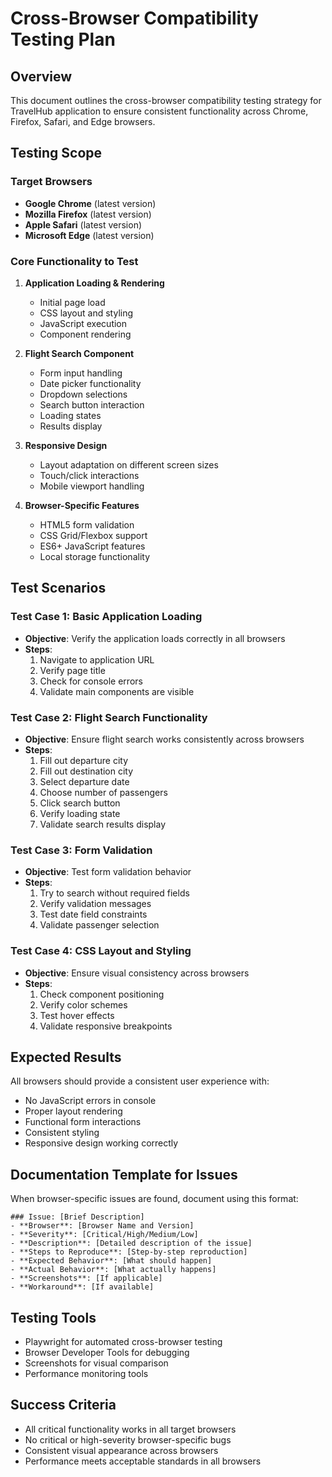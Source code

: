 # Cross-Browser Compatibility Testing Plan

## Overview
This document outlines the cross-browser compatibility testing strategy for TravelHub application to ensure consistent functionality across Chrome, Firefox, Safari, and Edge browsers.

## Testing Scope

### Target Browsers
- **Google Chrome** (latest version)
- **Mozilla Firefox** (latest version) 
- **Apple Safari** (latest version)
- **Microsoft Edge** (latest version)

### Core Functionality to Test
1. **Application Loading & Rendering**
   - Initial page load
   - CSS layout and styling
   - JavaScript execution
   - Component rendering

2. **Flight Search Component**
   - Form input handling
   - Date picker functionality
   - Dropdown selections
   - Search button interaction
   - Loading states
   - Results display

3. **Responsive Design**
   - Layout adaptation on different screen sizes
   - Touch/click interactions
   - Mobile viewport handling

4. **Browser-Specific Features**
   - HTML5 form validation
   - CSS Grid/Flexbox support
   - ES6+ JavaScript features
   - Local storage functionality

## Test Scenarios

### Test Case 1: Basic Application Loading
- **Objective**: Verify the application loads correctly in all browsers
- **Steps**:
  1. Navigate to application URL
  2. Verify page title
  3. Check for console errors
  4. Validate main components are visible

### Test Case 2: Flight Search Functionality
- **Objective**: Ensure flight search works consistently across browsers
- **Steps**:
  1. Fill out departure city
  2. Fill out destination city
  3. Select departure date
  4. Choose number of passengers
  5. Click search button
  6. Verify loading state
  7. Validate search results display

### Test Case 3: Form Validation
- **Objective**: Test form validation behavior
- **Steps**:
  1. Try to search without required fields
  2. Verify validation messages
  3. Test date field constraints
  4. Validate passenger selection

### Test Case 4: CSS Layout and Styling
- **Objective**: Ensure visual consistency across browsers
- **Steps**:
  1. Check component positioning
  2. Verify color schemes
  3. Test hover effects
  4. Validate responsive breakpoints

## Expected Results
All browsers should provide a consistent user experience with:
- No JavaScript errors in console
- Proper layout rendering
- Functional form interactions
- Consistent styling
- Responsive design working correctly

## Documentation Template for Issues
When browser-specific issues are found, document using this format:

```
### Issue: [Brief Description]
- **Browser**: [Browser Name and Version]
- **Severity**: [Critical/High/Medium/Low]
- **Description**: [Detailed description of the issue]
- **Steps to Reproduce**: [Step-by-step reproduction]
- **Expected Behavior**: [What should happen]
- **Actual Behavior**: [What actually happens]
- **Screenshots**: [If applicable]
- **Workaround**: [If available]
```

## Testing Tools
- Playwright for automated cross-browser testing
- Browser Developer Tools for debugging
- Screenshots for visual comparison
- Performance monitoring tools

## Success Criteria
- All critical functionality works in all target browsers
- No critical or high-severity browser-specific bugs
- Consistent visual appearance across browsers
- Performance meets acceptable standards in all browsers
